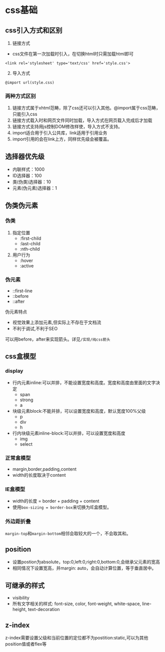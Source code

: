 # css基础

## css引入方式和区别

1. 链接方式

- css文件在第一次加载时引入，在切换html时只需加载html即可

```
<link rel='stylesheet' type='text/css' href='style.css'>
```

2. 导入方式

```
@import url(style.css)
```

### 两种方式区别

1. 链接方式属于xhtml范畴，除了css还可以引入其他。@import属于css范畴，只能引入css
2. 链接方式载入时和网页文件同时加载，导入方式在网页载入完成后才加载
3. 链接方式支持用js控制DOM修改样使，导入方式不支持。
4. import适合用于引入公共库，link适用于引用业务
5. import引用的会在link上方，同样优先级会被覆盖。

## 选择器优先级

- 内联样式：1000
- ID选择器：100
- 类(伪类)选择器：10
- 元素(伪元素)选择器：1

## 伪类伪元素

### 伪类

1. 指定位置
    - :first-child
    - :last-child
    - :nth-child
2. 用户行为
    - :hover
    - :active

### 伪元素

- ::first-line
- ::before
- ::after

伪元素特点

- 视觉效果上添加元素,但实际上不存在于文档流
- 不利于调试,不利于SEO

可以用before，after来实现箭头。详见```/实现/纯css箭头```

## css盒模型

### display

- 行内元素inline:可以并排，不能设置宽度和高度。宽度和高度由里面的文字决定
  - span
  - strong
  - a
- 块级元素block:不能并排，可以设置宽度和高度，默认宽度100%父级
  - p
  - div
  - h
- 行内块级元素inline-block:可以并排，可以设置宽度和高度
  - img
  - select

### 正常盒模型

- margin,border,padding,content
- width的长度取决于content

### IE盒模型

- width的长度 = border + padding + content
- 使用```box-sizing = border-box```来切换为IE盒模型。

### 外边距折叠

```margin-top```和```margin-bottom```相邻会取较大的一个，不会取其和。

## position

- 设置postion为absolute，top:0,left:0,right:0,bottom:0,会继承父元素的宽高
- 相同情况下设置宽高，并margin: auto，会自动计算位置，等于垂直居中。

## 可继承的样式

- visibility
- 所有文字相关的样式: font-size, color, font-weight, white-space, line-height, text-decoration

## z-index

z-index需要设置父级和当前位置的定位都不为postition:static,可以为其他position值或者flex等